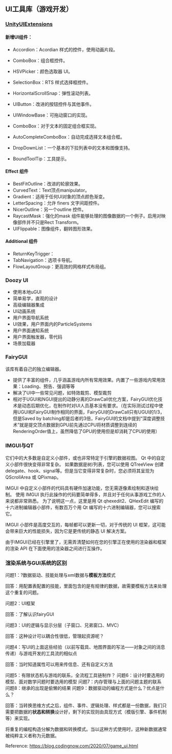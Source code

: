 ## UI工具库（游戏开发）
### [UnityUIExtensions](https://bitbucket.org/UnityUIExtensions/unity-ui-extensions/wiki/Home)
#### 新增UI组件：
- Accordion：Acordian 样式的控件，使用动画片段。

- ComboBox：组合框控件。

- HSVPicker：颜色选取器 UI。

- SelectionBox：RTS 样式选择框控件。

- HorizontalScrollSnap：弹性滚动列表。

- UIButton：改进的按钮控件与其他事件。

- UIWindowBase：可拖动窗口的实现。

- ComboBox：对于文本的固定组合框实现。

- AutoCompleteComboBox：自动完成选择文本组合框。

- DropDownList：一个基本的下拉列表中的文本和图像支持。

- BoundToolTip：工具提示。

#### Effect 组件

- BestFitOutline：改进的轮廓效果。
- CurvedText：Text顶点manipulator。
- Gradient：适用于任何UI对象的顶点颜色渐变。
- LetterSpacing：允许 finers 文字间距控件。
- NicerOutline：另一个outline 控件。
- RaycastMask：强化的mask 组件能够处理的图像数据的一个例子。启用对映像部件并不只是Rect Transform。
- UIFlippable：图像组件，翻转图形效果。

#### Additional 组件
- ReturnKeyTrigger：
- TabNavigation：选项卡导航。
- FlowLayoutGroup：更高效的网格样式布局组。

### Doozy UI
- 使用本地uGUI
- 简单易学，直观的设计
- 高级编辑器集成
- UI动画系统
- 用户界面导航系统
- UI效果，用户界面内的ParticleSystems
- 用户界面通知系统
- 用户界面触发器，零代码
- 场景加载器


### FairyGUI
该库有着自己的独立编辑器。
- 提供了丰富的组件，几乎涵盖游戏内所有常用效果。内置了一些游戏内常用效果：Loading、预告、强调等等
- 解决了UI中一些常见问题，如特效裁剪、模型裁剪
- 相对于UGUI和NGUI提出的动静分离的DrawCall优化方案，FairyGUI优化技术是动态后期优化，在制作时对UI人员基本没有要求。（在实际测试过程中使用UGUI和FairyGUI制作相同的界面，FairyGUI的DrawCall只有UGUI的1/3，但是Saved by batching却是后者的3倍，FairyGUI的文档中提到“深度调整技术”就是提交顶点数据到GPU前先通过CPU将材质调整到连续的RenderingOrder值上，虽然降低了GPU的使用但是却消耗了CPU的使用）


### IMGUI与QT
它们中的大多数是自定义小部件，或也非常特定于引擎的数据视图。 Qt 中的自定义小部件很快变得非常复杂。 如果数据是树/列表，您可以使用 QTreeView 创建delegate、hook、signal等。但是当它变得非常复杂时，您必须将其呈现为 QScrollArea 或 QPixmap。

IMGUI 中自定义小部件的代码具有硬件加速功能，您无需逐像素绘制和逐块绘制。 使用 IMGUI 执行此操作的代码要简单得多，并且对于任何从事游戏工作的人来说都非常熟悉。 为了说明这一点，这里是用 Qt qhexedit2、QHexEdit 编写的十六进制编辑器小部件，有数百万个用 Qt 编写的十六进制编辑器，您可以搜索它。

IMGUI 小部件是高度交互的，每帧都可以更新一切，对于传统的 UI 框架，这可能会带来巨大的性能损失，因为它是更传统的静态 UI 解决方案。

由于IMGUI已经在引擎里了，无需弄清楚如何在您的引擎正在使用的渲染器和框架的渲染 API 在下面使用的渲染器之间进行互操作。

### 渲染系统与GUI系统的区别




问题1：?数据驱动、技能处理与xml数据与**模板方法**模式

回答：用配置表配置的技能，里面包含的是有规律的数据，故需要模板方法来处理这个重复的问题。


问题2：UI框架

回答：了解认识fairyGUI

问题3：UI的逻辑与显示分层（子窗口、兄弟窗口、MVC）

回答：这种设计可以耦合性很低，管理起资源呢？

问题4：写UI的上面这些经验（以前写载具、地图界面的写法——对象之间的消息传递）与游戏开发的工具流的相似点

回答：当时知道属性可以用来传信息、还有自定义方法

问题5：有限状态机与游戏的联系，全流程工具链制作？
问题6：设计时要选用的模型、面对数学问题时要选用的模型
问题7：内存管理与上面的问题主题的联系
问题8：继承的出现是偷懒的结果
问题9：数据驱动的编程方式是什么？优点是什么？

回答：当转换思维方式之后，组件、事件、逻辑处理、样式都是一份数据，我们只需要把数据的**状态和转换**设计好，剩下的实现则由具现方式（模版引擎、事件机制等）来实现。

将重复的编程构造分解为数据和转换模式。当以这种方式使用时，这种新数据通常被纯粹主义者称为元数据。


Reference:
https://blog.codingnow.com/2020/07/game_ui.html